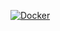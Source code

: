 [![Docker](https://github.com/tdouguo/ico_php/actions/workflows/docker.yml/badge.svg)](https://github.com/tdouguo/ico_php/actions/workflows/docker.yml)
